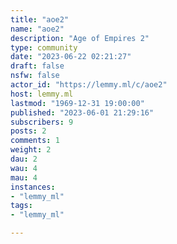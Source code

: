 ```yaml
---
title: "aoe2" 
name: "aoe2"
description: "Age of Empires 2"
type: community
date: "2023-06-22 02:21:27"
draft: false
nsfw: false
actor_id: "https://lemmy.ml/c/aoe2"
host: lemmy.ml
lastmod: "1969-12-31 19:00:00"
published: "2023-06-01 21:29:16"
subscribers: 9
posts: 2
comments: 1
weight: 2
dau: 2
wau: 4
mau: 4
instances:
- "lemmy_ml"
tags: 
- "lemmy_ml"

---
```

